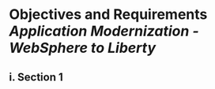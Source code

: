 # **Objectives and Requirements**</br>*Application Modernization - WebSphere to Liberty*

## **i. Section 1**